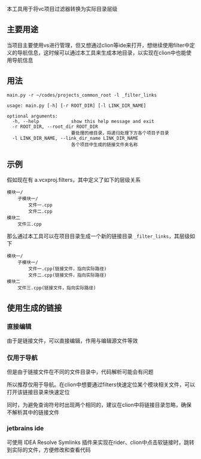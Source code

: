 本工具用于将vc项目过滤器转换为实际目录层级

## 主要用途
当项目主要使用vs进行管理，但又想通过clion等ide来打开，想继续使用filter中定义的导航信息，这时候可以通过本工具来生成本地目录，以实现在clion中也能使用导航信息

## 用法
```shell
main.py -r ~/codes/projects_common_root -l _filter_links

usage: main.py [-h] [-r ROOT_DIR] [-l LINK_DIR_NAME]

optional arguments:
  -h, --help            show this help message and exit
  -r ROOT_DIR, --root_dir ROOT_DIR
                        要处理的根目录，将递归处理下方各个项目子目录
  -l LINK_DIR_NAME, --link_dir_name LINK_DIR_NAME
                        各个项目中生成的链接文件夹名称
```

## 示例
假如现在有 a.vcxproj.filters，其中定义了如下的层级关系
```
模块一/
    子模块一/
        文件一.cpp
        文件二.cpp
模块二
    文件三.cpp
```

那么通过本工具可以在项目目录生成一个新的链接目录 `_filter_links`，其层级如下
```
模块一/
    子模块一/
        文件一.cpp(链接文件，指向实际路径)
        文件二.cpp(链接文件，指向实际路径)
模块二
    文件三.cpp(链接文件，指向实际路径)
```

## 使用生成的链接
### 直接编辑
由于是链接文件，可以直接编辑，作用与编辑源文件等效

### 仅用于导航
但是由于链接文件在不同的文件目录中，代码解析可能会有问题

所以推荐仅用于导航。在clion中想要通过filters快速定位某个模块相关文件，可以打开该链接目录来快速定位

同时，为避免查询符号时出现两个相同的，建议在clion中将链接目录忽略，确保不解析其中的链接文件

### jetbrains ide
可使用 IDEA Resolve Symlinks 插件来实现在rider、clion中点击软链接时，跳转到实际的文件，方便修改和查看代码
